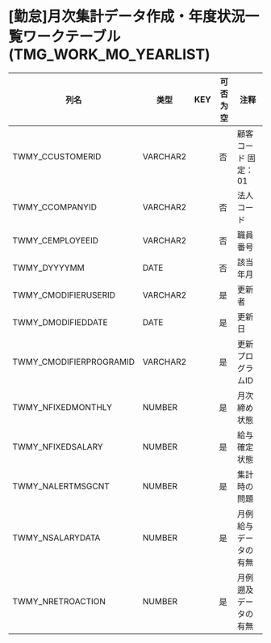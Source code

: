 # [勤怠]月次集計データ作成・年度状況一覧ワークテーブル(TMG_WORK_MO_YEARLIST)
| 列名   | 类型   | KEY  | 可否为空 | 注释   |
| ---- | ---- | ---- | ---- | ---- |
|TWMY_CCUSTOMERID|VARCHAR2||否|顧客コード                    固定：01|
|TWMY_CCOMPANYID|VARCHAR2||否|法人コード|
|TWMY_CEMPLOYEEID|VARCHAR2||否|職員番号|
|TWMY_DYYYYMM|DATE||否|該当年月|
|TWMY_CMODIFIERUSERID|VARCHAR2||是|更新者|
|TWMY_DMODIFIEDDATE|DATE||是|更新日|
|TWMY_CMODIFIERPROGRAMID|VARCHAR2||是|更新プログラムID|
|TWMY_NFIXEDMONTHLY|NUMBER||是|月次締め状態|
|TWMY_NFIXEDSALARY|NUMBER||是|給与確定状態|
|TWMY_NALERTMSGCNT|NUMBER||是|集計時の問題|
|TWMY_NSALARYDATA|NUMBER||是|月例給与データの有無|
|TWMY_NRETROACTION|NUMBER||是|月例遡及データの有無|
